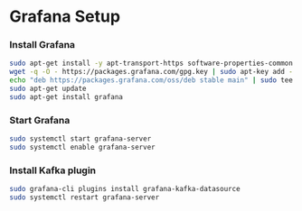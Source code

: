 # Grafana Setup

### Install Grafana
```bash
sudo apt-get install -y apt-transport-https software-properties-common
wget -q -O - https://packages.grafana.com/gpg.key | sudo apt-key add -
echo "deb https://packages.grafana.com/oss/deb stable main" | sudo tee -a /etc/apt/sources.list.d/grafana.list
sudo apt-get update
sudo apt-get install grafana
```

### Start Grafana
```bash
sudo systemctl start grafana-server
sudo systemctl enable grafana-server
```

### Install Kafka plugin
```bash
sudo grafana-cli plugins install grafana-kafka-datasource
sudo systemctl restart grafana-server
```
